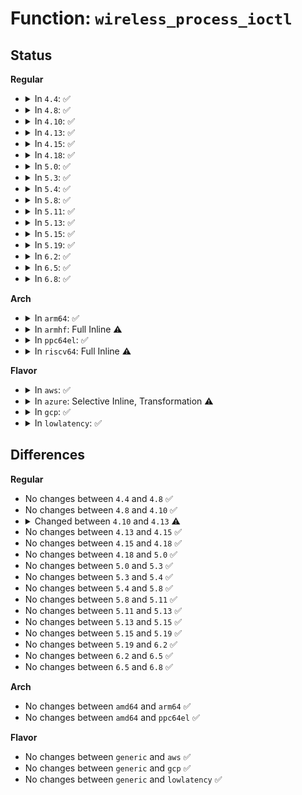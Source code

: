 # Function: <code>wireless_process_ioctl</code>

## Status
<b>Regular</b>
<ul>
<li>
<details>
<summary>In <code>4.4</code>: ✅</summary>

```c
int wireless_process_ioctl(struct net *net, struct ifreq *ifr, unsigned int cmd, struct iw_request_info *info, wext_ioctl_func standard, wext_ioctl_func private);
```

**Collision:** Unique Static

**Inline:** No

**Transformation:** False

**Instances:**

```
In net/wireless/wext-core.c (ffffffff818099b0)
Location: net/wireless/wext-core.c:914
Inline: False
Direct callers:
  - net/wireless/wext-core.c:wext_handle_ioctl
  - net/wireless/wext-core.c:compat_wext_handle_ioctl
```
**Symbols:**

```
ffffffff818099b0-ffffffff81809b40: wireless_process_ioctl (STB_LOCAL)
```
</details>
</li>
<li>
<details>
<summary>In <code>4.8</code>: ✅</summary>

```c
int wireless_process_ioctl(struct net *net, struct ifreq *ifr, unsigned int cmd, struct iw_request_info *info, wext_ioctl_func standard, wext_ioctl_func private);
```

**Collision:** Unique Static

**Inline:** No

**Transformation:** False

**Instances:**

```
In net/wireless/wext-core.c (ffffffff8187b4b0)
Location: net/wireless/wext-core.c:917
Inline: False
Direct callers:
  - net/wireless/wext-core.c:compat_wext_handle_ioctl
  - net/wireless/wext-core.c:wext_handle_ioctl
```
**Symbols:**

```
ffffffff8187b4b0-ffffffff8187b640: wireless_process_ioctl (STB_LOCAL)
```
</details>
</li>
<li>
<details>
<summary>In <code>4.10</code>: ✅</summary>

```c
int wireless_process_ioctl(struct net *net, struct ifreq *ifr, unsigned int cmd, struct iw_request_info *info, wext_ioctl_func standard, wext_ioctl_func private);
```

**Collision:** Unique Static

**Inline:** No

**Transformation:** False

**Instances:**

```
In net/wireless/wext-core.c (ffffffff818afd70)
Location: net/wireless/wext-core.c:917
Inline: False
Direct callers:
  - net/wireless/wext-core.c:compat_wext_handle_ioctl
  - net/wireless/wext-core.c:wext_handle_ioctl
```
**Symbols:**

```
ffffffff818afd70-ffffffff818aff00: wireless_process_ioctl (STB_LOCAL)
```
</details>
</li>
<li>
<details>
<summary>In <code>4.13</code>: ✅</summary>

```c
int wireless_process_ioctl(struct net *net, struct iwreq *iwr, unsigned int cmd, struct iw_request_info *info, wext_ioctl_func standard, wext_ioctl_func private);
```

**Collision:** Unique Static

**Inline:** No

**Transformation:** False

**Instances:**

```
In net/wireless/wext-core.c (ffffffff818d6770)
Location: net/wireless/wext-core.c:917
Inline: False
Direct callers:
  - net/wireless/wext-core.c:compat_wext_handle_ioctl
  - net/wireless/wext-core.c:wext_handle_ioctl
```
**Symbols:**

```
ffffffff818d6770-ffffffff818d68d6: wireless_process_ioctl (STB_LOCAL)
```
</details>
</li>
<li>
<details>
<summary>In <code>4.15</code>: ✅</summary>

```c
int wireless_process_ioctl(struct net *net, struct iwreq *iwr, unsigned int cmd, struct iw_request_info *info, wext_ioctl_func standard, wext_ioctl_func private);
```

**Collision:** Unique Static

**Inline:** No

**Transformation:** False

**Instances:**

```
In net/wireless/wext-core.c (ffffffff8195c330)
Location: net/wireless/wext-core.c:917
Inline: False
Direct callers:
  - net/wireless/wext-core.c:compat_wext_handle_ioctl
  - net/wireless/wext-core.c:wext_handle_ioctl
```
**Symbols:**

```
ffffffff8195c330-ffffffff8195c4a6: wireless_process_ioctl (STB_LOCAL)
```
</details>
</li>
<li>
<details>
<summary>In <code>4.18</code>: ✅</summary>

```c
int wireless_process_ioctl(struct net *net, struct iwreq *iwr, unsigned int cmd, struct iw_request_info *info, wext_ioctl_func standard, wext_ioctl_func private);
```

**Collision:** Unique Static

**Inline:** No

**Transformation:** False

**Instances:**

```
In net/wireless/wext-core.c (ffffffff819b5b80)
Location: net/wireless/wext-core.c:915
Inline: False
Direct callers:
  - net/wireless/wext-core.c:compat_wext_handle_ioctl
  - net/wireless/wext-core.c:wext_handle_ioctl
```
**Symbols:**

```
ffffffff819b5b80-ffffffff819b5cfd: wireless_process_ioctl (STB_LOCAL)
```
</details>
</li>
<li>
<details>
<summary>In <code>5.0</code>: ✅</summary>

```c
int wireless_process_ioctl(struct net *net, struct iwreq *iwr, unsigned int cmd, struct iw_request_info *info, wext_ioctl_func standard, wext_ioctl_func private);
```

**Collision:** Unique Static

**Inline:** No

**Transformation:** False

**Instances:**

```
In net/wireless/wext-core.c (ffffffff819ece40)
Location: net/wireless/wext-core.c:915
Inline: False
Direct callers:
  - net/wireless/wext-core.c:compat_wext_handle_ioctl
  - net/wireless/wext-core.c:wext_handle_ioctl
```
**Symbols:**

```
ffffffff819ece40-ffffffff819ecfbd: wireless_process_ioctl (STB_LOCAL)
```
</details>
</li>
<li>
<details>
<summary>In <code>5.3</code>: ✅</summary>

```c
int wireless_process_ioctl(struct net *net, struct iwreq *iwr, unsigned int cmd, struct iw_request_info *info, wext_ioctl_func standard, wext_ioctl_func private);
```

**Collision:** Unique Static

**Inline:** No

**Transformation:** False

**Instances:**

```
In net/wireless/wext-core.c (ffffffff81a5c010)
Location: net/wireless/wext-core.c:915
Inline: False
Direct callers:
  - net/wireless/wext-core.c:compat_wext_handle_ioctl
  - net/wireless/wext-core.c:wext_handle_ioctl
```
**Symbols:**

```
ffffffff81a5c010-ffffffff81a5c197: wireless_process_ioctl (STB_LOCAL)
```
</details>
</li>
<li>
<details>
<summary>In <code>5.4</code>: ✅</summary>

```c
int wireless_process_ioctl(struct net *net, struct iwreq *iwr, unsigned int cmd, struct iw_request_info *info, wext_ioctl_func standard, wext_ioctl_func private);
```

**Collision:** Unique Static

**Inline:** No

**Transformation:** False

**Instances:**

```
In net/wireless/wext-core.c (ffffffff81a92c40)
Location: net/wireless/wext-core.c:916
Inline: False
Direct callers:
  - net/wireless/wext-core.c:compat_wext_handle_ioctl
  - net/wireless/wext-core.c:wext_handle_ioctl
```
**Symbols:**

```
ffffffff81a92c40-ffffffff81a92dc7: wireless_process_ioctl (STB_LOCAL)
```
</details>
</li>
<li>
<details>
<summary>In <code>5.8</code>: ✅</summary>

```c
int wireless_process_ioctl(struct net *net, struct iwreq *iwr, unsigned int cmd, struct iw_request_info *info, wext_ioctl_func standard, wext_ioctl_func private);
```

**Collision:** Unique Static

**Inline:** No

**Transformation:** False

**Instances:**

```
In net/wireless/wext-core.c (ffffffff81b8e900)
Location: net/wireless/wext-core.c:916
Inline: False
Direct callers:
  - net/wireless/wext-core.c:compat_wext_handle_ioctl
  - net/wireless/wext-core.c:compat_wext_handle_ioctl
  - net/wireless/wext-core.c:wext_handle_ioctl
  - net/wireless/wext-core.c:wext_handle_ioctl
```
**Symbols:**

```
ffffffff81b8e900-ffffffff81b8ea85: wireless_process_ioctl (STB_LOCAL)
```
</details>
</li>
<li>
<details>
<summary>In <code>5.11</code>: ✅</summary>

```c
int wireless_process_ioctl(struct net *net, struct iwreq *iwr, unsigned int cmd, struct iw_request_info *info, wext_ioctl_func standard, wext_ioctl_func private);
```

**Collision:** Unique Static

**Inline:** No

**Transformation:** False

**Instances:**

```
In net/wireless/wext-core.c (ffffffff81b9e5a0)
Location: net/wireless/wext-core.c:917
Inline: False
Direct callers:
  - net/wireless/wext-core.c:compat_wext_handle_ioctl
  - net/wireless/wext-core.c:compat_wext_handle_ioctl
  - net/wireless/wext-core.c:wext_handle_ioctl
  - net/wireless/wext-core.c:wext_handle_ioctl
```
**Symbols:**

```
ffffffff81b9e5a0-ffffffff81b9e725: wireless_process_ioctl (STB_LOCAL)
```
</details>
</li>
<li>
<details>
<summary>In <code>5.13</code>: ✅</summary>

```c
int wireless_process_ioctl(struct net *net, struct iwreq *iwr, unsigned int cmd, struct iw_request_info *info, wext_ioctl_func standard, wext_ioctl_func private);
```

**Collision:** Unique Static

**Inline:** No

**Transformation:** False

**Instances:**

```
In net/wireless/wext-core.c (ffffffff81b8d6a0)
Location: net/wireless/wext-core.c:917
Inline: False
Direct callers:
  - net/wireless/wext-core.c:compat_wext_handle_ioctl
  - net/wireless/wext-core.c:compat_wext_handle_ioctl
  - net/wireless/wext-core.c:wext_handle_ioctl
  - net/wireless/wext-core.c:wext_handle_ioctl
```
**Symbols:**

```
ffffffff81b8d6a0-ffffffff81b8d810: wireless_process_ioctl (STB_LOCAL)
```
</details>
</li>
<li>
<details>
<summary>In <code>5.15</code>: ✅</summary>

```c
int wireless_process_ioctl(struct net *net, struct iwreq *iwr, unsigned int cmd, struct iw_request_info *info, wext_ioctl_func standard, wext_ioctl_func private);
```

**Collision:** Unique Static

**Inline:** No

**Transformation:** False

**Instances:**

```
In net/wireless/wext-core.c (ffffffff81c59720)
Location: net/wireless/wext-core.c:917
Inline: False
Direct callers:
  - net/wireless/wext-core.c:compat_wext_handle_ioctl
  - net/wireless/wext-core.c:compat_wext_handle_ioctl
  - net/wireless/wext-core.c:wext_handle_ioctl
  - net/wireless/wext-core.c:wext_handle_ioctl
```
**Symbols:**

```
ffffffff81c59720-ffffffff81c59890: wireless_process_ioctl (STB_LOCAL)
```
</details>
</li>
<li>
<details>
<summary>In <code>5.19</code>: ✅</summary>

```c
int wireless_process_ioctl(struct net *net, struct iwreq *iwr, unsigned int cmd, struct iw_request_info *info, wext_ioctl_func standard, wext_ioctl_func private);
```

**Collision:** Unique Static

**Inline:** No

**Transformation:** False

**Instances:**

```
In net/wireless/wext-core.c (ffffffff81dfaed0)
Location: net/wireless/wext-core.c:917
Inline: False
Direct callers:
  - net/wireless/wext-core.c:compat_wext_handle_ioctl
  - net/wireless/wext-core.c:compat_wext_handle_ioctl
  - net/wireless/wext-core.c:wext_handle_ioctl
  - net/wireless/wext-core.c:wext_handle_ioctl
```
**Symbols:**

```
ffffffff81dfaed0-ffffffff81dfb09e: wireless_process_ioctl (STB_LOCAL)
```
</details>
</li>
<li>
<details>
<summary>In <code>6.2</code>: ✅</summary>

```c
int wireless_process_ioctl(struct net *net, struct iwreq *iwr, unsigned int cmd, struct iw_request_info *info, wext_ioctl_func standard, wext_ioctl_func private);
```

**Collision:** Unique Static

**Inline:** No

**Transformation:** False

**Instances:**

```
In net/wireless/wext-core.c (ffffffff81fcfb30)
Location: net/wireless/wext-core.c:920
Inline: False
Direct callers:
  - net/wireless/wext-core.c:compat_wext_handle_ioctl
  - net/wireless/wext-core.c:compat_wext_handle_ioctl
  - net/wireless/wext-core.c:wext_handle_ioctl
  - net/wireless/wext-core.c:wext_handle_ioctl
```
**Symbols:**

```
ffffffff81fcfb30-ffffffff81fcfcda: wireless_process_ioctl (STB_LOCAL)
```
</details>
</li>
<li>
<details>
<summary>In <code>6.5</code>: ✅</summary>

```c
int wireless_process_ioctl(struct net *net, struct iwreq *iwr, unsigned int cmd, struct iw_request_info *info, wext_ioctl_func standard, wext_ioctl_func private);
```

**Collision:** Unique Static

**Inline:** No

**Transformation:** False

**Instances:**

```
In net/wireless/wext-core.c (ffffffff8204ab30)
Location: net/wireless/wext-core.c:942
Inline: False
Direct callers:
  - net/wireless/wext-core.c:compat_wext_handle_ioctl
  - net/wireless/wext-core.c:compat_wext_handle_ioctl
  - net/wireless/wext-core.c:wext_handle_ioctl
  - net/wireless/wext-core.c:wext_handle_ioctl
```
**Symbols:**

```
ffffffff8204ab30-ffffffff8204ad3d: wireless_process_ioctl (STB_LOCAL)
```
</details>
</li>
<li>
<details>
<summary>In <code>6.8</code>: ✅</summary>

```c
int wireless_process_ioctl(struct net *net, struct iwreq *iwr, unsigned int cmd, struct iw_request_info *info, wext_ioctl_func standard, wext_ioctl_func private);
```

**Collision:** Unique Static

**Inline:** No

**Transformation:** False

**Instances:**

```
In net/wireless/wext-core.c (ffffffff8211cfb0)
Location: net/wireless/wext-core.c:942
Inline: False
Direct callers:
  - net/wireless/wext-core.c:compat_wext_handle_ioctl
  - net/wireless/wext-core.c:compat_wext_handle_ioctl
  - net/wireless/wext-core.c:wext_handle_ioctl
  - net/wireless/wext-core.c:wext_handle_ioctl
```
**Symbols:**

```
ffffffff8211cfb0-ffffffff8211d1c0: wireless_process_ioctl (STB_LOCAL)
```
</details>
</li>
</ul>
<b>Arch</b>
<ul>
<li>
<details>
<summary>In <code>arm64</code>: ✅</summary>

```c
int wireless_process_ioctl(struct net *net, struct iwreq *iwr, unsigned int cmd, struct iw_request_info *info, wext_ioctl_func standard, wext_ioctl_func private);
```

**Collision:** Unique Static

**Inline:** No

**Transformation:** False

**Instances:**

```
In net/wireless/wext-core.c (ffff800010d60a18)
Location: net/wireless/wext-core.c:916
Inline: False
Direct callers:
  - net/wireless/wext-core.c:compat_wext_handle_ioctl
  - net/wireless/wext-core.c:wext_handle_ioctl
```
**Symbols:**

```
ffff800010d60a18-ffff800010d60bd4: wireless_process_ioctl (STB_LOCAL)
```
</details>
</li>
<li>
<details>
<summary>In <code>armhf</code>: Full Inline ⚠️</summary>

**Collision:** Unique Static

**Inline:** Full

**Transformation:** False

**Instances:**

```
In net/wireless/wext-core.c (c0e60f14)
Location: net/wireless/wext-core.c:916
Inline: True
Inline callers:
  - net/wireless/wext-core.c:wext_handle_ioctl
```
</details>
</li>
<li>
<details>
<summary>In <code>ppc64el</code>: ✅</summary>

```c
int wireless_process_ioctl(struct net *net, struct iwreq *iwr, unsigned int cmd, struct iw_request_info *info, wext_ioctl_func standard, wext_ioctl_func private);
```

**Collision:** Unique Static

**Inline:** No

**Transformation:** False

**Instances:**

```
In net/wireless/wext-core.c (c000000000e9bc70)
Location: net/wireless/wext-core.c:916
Inline: False
Direct callers:
  - net/wireless/wext-core.c:compat_wext_handle_ioctl
  - net/wireless/wext-core.c:wext_handle_ioctl
```
**Symbols:**

```
c000000000e9bc70-c000000000e9bf18: wireless_process_ioctl (STB_LOCAL)
```
</details>
</li>
<li>
<details>
<summary>In <code>riscv64</code>: Full Inline ⚠️</summary>

**Collision:** Unique Static

**Inline:** Full

**Transformation:** False

**Instances:**

```
In net/wireless/wext-core.c (ffffffe00089658a)
Location: net/wireless/wext-core.c:916
Inline: True
Inline callers:
  - net/wireless/wext-core.c:wext_handle_ioctl
```
</details>
</li>
</ul>
<b>Flavor</b>
<ul>
<li>
<details>
<summary>In <code>aws</code>: ✅</summary>

```c
int wireless_process_ioctl(struct net *net, struct iwreq *iwr, unsigned int cmd, struct iw_request_info *info, wext_ioctl_func standard, wext_ioctl_func private);
```

**Collision:** Unique Static

**Inline:** No

**Transformation:** False

**Instances:**

```
In net/wireless/wext-core.c (ffffffff81a322d0)
Location: net/wireless/wext-core.c:916
Inline: False
Direct callers:
  - net/wireless/wext-core.c:compat_wext_handle_ioctl
  - net/wireless/wext-core.c:wext_handle_ioctl
```
**Symbols:**

```
ffffffff81a322d0-ffffffff81a32457: wireless_process_ioctl (STB_LOCAL)
```
</details>
</li>
<li>
<details>
<summary>In <code>azure</code>: Selective Inline, Transformation ⚠️</summary>

**Collision:** Unique Static

**Inline:** Selective

**Transformation:** True

**Instances:**

```
In net/wireless/wext-core.c (ffffffff819ef570)
Location: net/wireless/wext-core.c:916
Inline: True
Direct callers:
  - net/wireless/wext-core.c:compat_wext_handle_ioctl
  - net/wireless/wext-core.c:wext_handle_ioctl
```
**Symbols:**

```
ffffffff819ef570-ffffffff819ef648: wireless_process_ioctl.constprop.0 (STB_LOCAL)
```
</details>
</li>
<li>
<details>
<summary>In <code>gcp</code>: ✅</summary>

```c
int wireless_process_ioctl(struct net *net, struct iwreq *iwr, unsigned int cmd, struct iw_request_info *info, wext_ioctl_func standard, wext_ioctl_func private);
```

**Collision:** Unique Static

**Inline:** No

**Transformation:** False

**Instances:**

```
In net/wireless/wext-core.c (ffffffff81a9de80)
Location: net/wireless/wext-core.c:916
Inline: False
Direct callers:
  - net/wireless/wext-core.c:compat_wext_handle_ioctl
  - net/wireless/wext-core.c:wext_handle_ioctl
```
**Symbols:**

```
ffffffff81a9de80-ffffffff81a9e007: wireless_process_ioctl (STB_LOCAL)
```
</details>
</li>
<li>
<details>
<summary>In <code>lowlatency</code>: ✅</summary>

```c
int wireless_process_ioctl(struct net *net, struct iwreq *iwr, unsigned int cmd, struct iw_request_info *info, wext_ioctl_func standard, wext_ioctl_func private);
```

**Collision:** Unique Static

**Inline:** No

**Transformation:** False

**Instances:**

```
In net/wireless/wext-core.c (ffffffff81aaa080)
Location: net/wireless/wext-core.c:916
Inline: False
Direct callers:
  - net/wireless/wext-core.c:compat_wext_handle_ioctl
  - net/wireless/wext-core.c:wext_handle_ioctl
```
**Symbols:**

```
ffffffff81aaa080-ffffffff81aaa207: wireless_process_ioctl (STB_LOCAL)
```
</details>
</li>
</ul>

## Differences
<b>Regular</b>
<ul>
<li>
No changes between <code>4.4</code> and <code>4.8</code> ✅
</li>
<li>
No changes between <code>4.8</code> and <code>4.10</code> ✅
</li>
<li>
<details>
<summary>Changed between <code>4.10</code> and <code>4.13</code> ⚠️</summary>
<ul>
<li>
<b>Param added. </b>
<code>struct iwreq *iwr</code>
</li>
<li>
<b>Param removed. </b>
<code>struct ifreq *ifr</code>
</li>
</ul>
</details>
</li>
<li>
No changes between <code>4.13</code> and <code>4.15</code> ✅
</li>
<li>
No changes between <code>4.15</code> and <code>4.18</code> ✅
</li>
<li>
No changes between <code>4.18</code> and <code>5.0</code> ✅
</li>
<li>
No changes between <code>5.0</code> and <code>5.3</code> ✅
</li>
<li>
No changes between <code>5.3</code> and <code>5.4</code> ✅
</li>
<li>
No changes between <code>5.4</code> and <code>5.8</code> ✅
</li>
<li>
No changes between <code>5.8</code> and <code>5.11</code> ✅
</li>
<li>
No changes between <code>5.11</code> and <code>5.13</code> ✅
</li>
<li>
No changes between <code>5.13</code> and <code>5.15</code> ✅
</li>
<li>
No changes between <code>5.15</code> and <code>5.19</code> ✅
</li>
<li>
No changes between <code>5.19</code> and <code>6.2</code> ✅
</li>
<li>
No changes between <code>6.2</code> and <code>6.5</code> ✅
</li>
<li>
No changes between <code>6.5</code> and <code>6.8</code> ✅
</li>
</ul>
<b>Arch</b>
<ul>
<li>
No changes between <code>amd64</code> and <code>arm64</code> ✅
</li>
<li>
No changes between <code>amd64</code> and <code>ppc64el</code> ✅
</li>
</ul>
<b>Flavor</b>
<ul>
<li>
No changes between <code>generic</code> and <code>aws</code> ✅
</li>
<li>
No changes between <code>generic</code> and <code>gcp</code> ✅
</li>
<li>
No changes between <code>generic</code> and <code>lowlatency</code> ✅
</li>
</ul>
